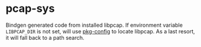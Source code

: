 # pcap-sys

Bindgen generated code from installed libpcap. If environment variable `LIBPCAP_DIR` is not set, will use [pkg-config](https://docs.rs/crate/pkg-config/0.3.14) to locate libpcap. As a last resort, it will fall back to a path search.

